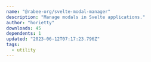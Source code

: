 ```yaml
---
name: "@rabee-org/svelte-modal-manager"
description: "Manage modals in Svelte applications."
author: "horietty"
downloads: 45
dependents: 1
updated: "2023-06-12T07:17:23.796Z"
tags: 
  - utility
---
```

